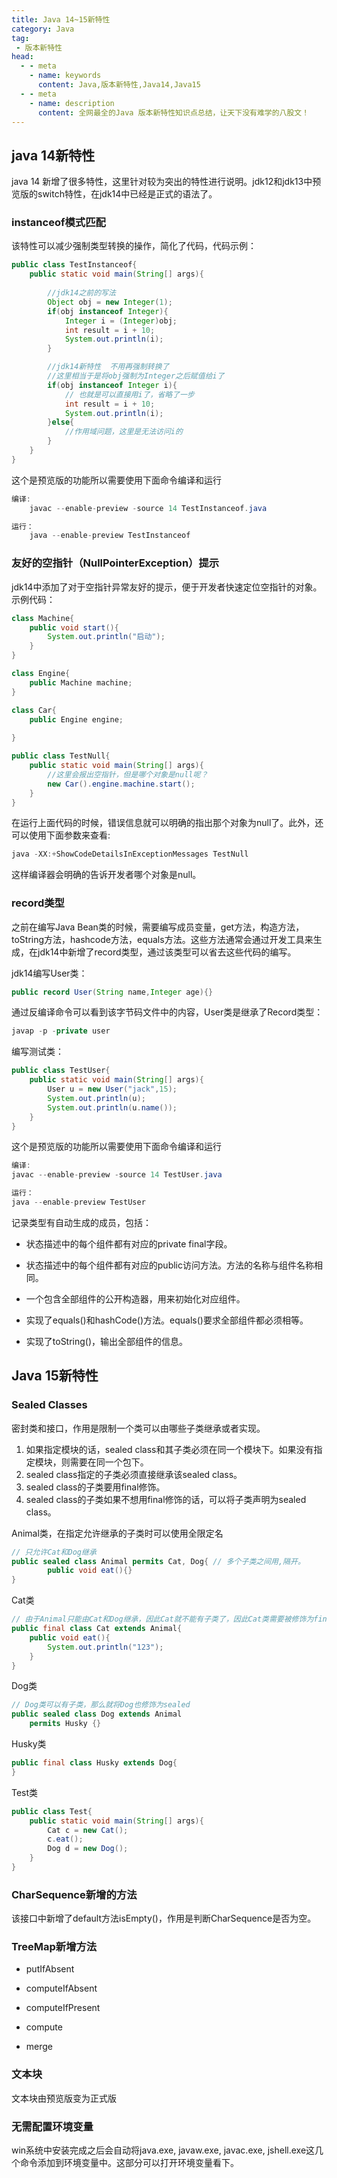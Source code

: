 ```yaml
---
title: Java 14~15新特性
category: Java
tag:
 - 版本新特性
head:
  - - meta
    - name: keywords
      content: Java,版本新特性,Java14,Java15
  - - meta
    - name: description
      content: 全网最全的Java 版本新特性知识点总结，让天下没有难学的八股文！
---
```








## java 14新特性

java 14 新增了很多特性，这里针对较为突出的特性进行说明。jdk12和jdk13中预览版的switch特性，在jdk14中已经是正式的语法了。

 

### instanceof模式匹配

该特性可以减少强制类型转换的操作，简化了代码，代码示例：

```java
public class TestInstanceof{
    public static void main(String[] args){
    
        //jdk14之前的写法
        Object obj = new Integer(1);
        if(obj instanceof Integer){
            Integer i = (Integer)obj;
            int result = i + 10;
            System.out.println(i);
        }

        //jdk14新特性  不用再强制转换了
        //这里相当于是将obj强制为Integer之后赋值给i了
        if(obj instanceof Integer i){
            // 也就是可以直接用i了，省略了一步
            int result = i + 10;
            System.out.println(i);
        }else{
            //作用域问题，这里是无法访问i的
        }
    }
}
```

这个是预览版的功能所以需要使用下面命令编译和运行

```java
编译:
    javac --enable-preview -source 14 TestInstanceof.java

运行：
    java --enable-preview TestInstanceof
```



 

### 友好的空指针（NullPointerException）提示

jdk14中添加了对于空指针异常友好的提示，便于开发者快速定位空指针的对象。示例代码：

```java
class Machine{
    public void start(){
        System.out.println("启动");
    }
}

class Engine{
    public Machine machine;
}

class Car{
    public Engine engine;
    
}

public class TestNull{
    public static void main(String[] args){
        //这里会报出空指针，但是哪个对象是null呢？
        new Car().engine.machine.start();
    }
}
```



在运行上面代码的时候，错误信息就可以明确的指出那个对象为null了。此外，还可以使用下面参数来查看:

```java
java -XX:+ShowCodeDetailsInExceptionMessages TestNull
```



这样编译器会明确的告诉开发者哪个对象是null。

 

### record类型

之前在编写Java Bean类的时候，需要编写成员变量，get方法，构造方法，toString方法，hashcode方法，equals方法。这些方法通常会通过开发工具来生成，在jdk14中新增了record类型，通过该类型可以省去这些代码的编写。

jdk14编写User类：

```java
public record User(String name,Integer age){}
```



通过反编译命令可以看到该字节码文件中的内容，User类是继承了Record类型：

```java
javap -p -private user
```



编写测试类：

```java
public class TestUser{
    public static void main(String[] args){
        User u = new User("jack",15);
        System.out.println(u);
        System.out.println(u.name());
    }
}
```



这个是预览版的功能所以需要使用下面命令编译和运行

```java
编译:
javac --enable-preview -source 14 TestUser.java

运行：
java --enable-preview TestUser
```



记录类型有自动生成的成员，包括：

- 状态描述中的每个组件都有对应的private final字段。

- 状态描述中的每个组件都有对应的public访问方法。方法的名称与组件名称相同。

- 一个包含全部组件的公开构造器，用来初始化对应组件。

- 实现了equals()和hashCode()方法。equals()要求全部组件都必须相等。

- 实现了toString()，输出全部组件的信息。

 

## Java 15新特性

### Sealed Classes

密封类和接口，作用是限制一个类可以由哪些子类继承或者实现。

1. 如果指定模块的话，sealed class和其子类必须在同一个模块下。如果没有指定模块，则需要在同一个包下。
2. sealed class指定的子类必须直接继承该sealed class。
3. sealed class的子类要用final修饰。
4. sealed class的子类如果不想用final修饰的话，可以将子类声明为sealed class。

Animal类，在指定允许继承的子类时可以使用全限定名

```java
// 只允许Cat和Dog继承
public sealed class Animal permits Cat, Dog{ // 多个子类之间用,隔开。
        public void eat(){}
}
```



Cat类

```java
// 由于Animal只能由Cat和Dog继承，因此Cat就不能有子类了，因此Cat类需要被修饰为final
public final class Cat extends Animal{ 
    public void eat(){
        System.out.println("123");
    }
}
```



Dog类

```java
// Dog类可以有子类，那么就将Dog也修饰为sealed
public sealed class Dog extends Animal
    permits Husky {}
```



Husky类

```java
public final class Husky extends Dog{
}
```



Test类

```java
public class Test{
    public static void main(String[] args){
        Cat c = new Cat();
        c.eat();
        Dog d = new Dog();
    }
}
```



### CharSequence新增的方法

该接口中新增了default方法isEmpty()，作用是判断CharSequence是否为空。

### TreeMap新增方法

- putIfAbsent

- computeIfAbsent

- computeIfPresent

- compute

- merge

### 文本块

文本块由预览版变为正式版

### 无需配置环境变量

win系统中安装完成之后会自动将java.exe, javaw.exe, javac.exe, jshell.exe这几个命令添加到环境变量中。这部分可以打开环境变量看下。

 


<!-- @include: @article-footer.snippet.md -->     









